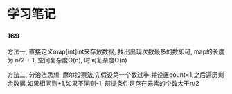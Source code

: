 # 学习笔记

### 169
方法一, 直接定义map[int]int来存放数据, 找出出现次数最多的数即可, map的长度为 n/2 + 1, 空间复杂度O(n), 时间复杂度O(n)

方法二, 分治法思想, 摩尔投票法,先假设第一个数过半,并设置count=1,之后遍历剩余数据,如果相同则+1,如果不同则-1; 前提条件是存在元素的个数大于n/2
